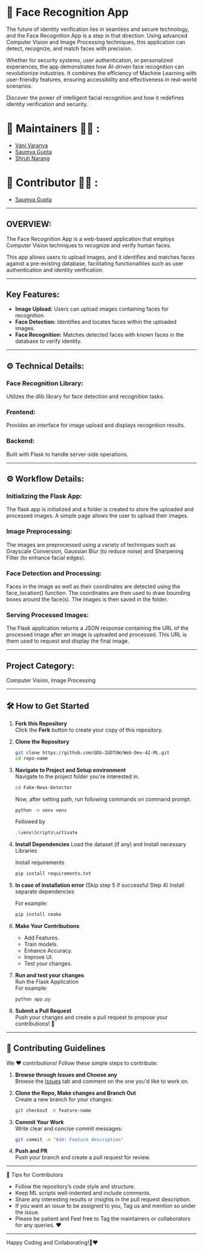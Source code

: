 # 👶 Face Recognition App

The future of identity verification lies in seamless and secure technology, and the Face Recognition App is a step in that direction. Using advanced Computer Vision and Image Processing techniques, this application can detect, recognize, and match faces with precision.

Whether for security systems, user authentication, or personalized experiences, the app demonstrates how AI-driven face recognition can revolutionize industries. It combines the efficiency of Machine Learning with user-friendly features, ensuring accessibility and effectiveness in real-world scenarios.

Discover the power of intelligent facial recognition and how it redefines identity verification and security.


# 🙌 Maintainers 👩‍💻 :

- [Vani Varanya](https://github.com/vanivaranya)
- [Saumya Gupta](https://github.com/ISaumya1011)
- [Shruti Narang](https://github.com/Shruti-Narang)

# 🙌 Contributor 👩‍💻 :

- [Saumya Gupta](https://github.com/ISaumya1011)

---

## OVERVIEW:
The Face Recognition App is a web-based application that employs Computer Vision techniques to recognize and verify human faces. 

This app allows users to upload images, and it identifies and matches faces against a pre-existing database, facilitating functionalities such as user authentication and identity verification.

---

## Key Features:

- **Image Upload:** Users can upload images containing faces for recognition.
- **Face Detection:** Identifies and locates faces within the uploaded images.
- **Face Recognition:** Matches detected faces with known faces in the database to verify identity.

---

## ⚙️ Technical Details:

### Face Recognition Library: 
Utilizes the dlib library for face detection and recognition tasks.
### Frontend: 
Provides an interface for image upload and displays recognition results.
### Backend: 
Built with Flask to handle server-side operations.

---

## ⚙️ Workflow Details:

### Initializing the Flask App: 
The flask app is initialized and a folder is created to store the uploaded and processed images. A simple page allows the user to upload their images.

### Image Preprocessing:
The images are preprocessed using a variety of techniques such as Grayscale Conversion, Gaussian Blur (to reduce noise) and Sharpening Filter (to enhance facial edges).

### Face Detection and Processing:
Faces in the image as well as their coordinates are detected using the face_location() function. The coordinates are then used to draw bounding boxes around the face(s).
The images is then saved in the folder.

### Serving Processed Images:
The Flask application returns a JSON response containing the URL of the processed image after an image is uploaded and processed. This URL is them used to request and display the final image.


---

## Project Category: 
Computer Vision, Image Processing

---

## 🛠️ How to Get Started  

1. **Fork this Repository**  
   Click the **Fork** button to create your copy of this repository.  

2. **Clone the Repository**  
   ```bash  
   git clone https://github.com/GDG-IGDTUW/Web-Dev-AI-ML.git  
   cd repo-name  
   ```  

3. **Navigate to Project and Setup environment**  
   Navigate to the project folder you're interested in.
   
   ```bash  
   cd Fake-News-Detector
   ```
   Now, after setting path, run following commands on command prompt.
   
   ```bash  
   python -m venv venv
   ```
   
   Followed by
   
    ```bash  
   .\venv\Scripts\activate
   ```

4. **Install Dependencies**
   Load the dataset (if any) and Install necessary Libraries
   
   Install requirements

   ```bash  
   pip install requirements.txt
   ```     

5. **In case of installation error** (Skip step 5 if successful Step 4)
   Install separate dependencies

   For example:
   ```bash  
   pip install cmake
   ``` 

6. **Make Your Contributions**  
   - Add Features.
   - Train models.
   - Enhance Accuracy.
   - Improve UI.
   - Test your changes.  

7. **Run and test your changes**  
   Run the Flask Application  
   For example:  
   ```bash  
   python app.py
   ```  

8. **Submit a Pull Request**  
   Push your changes and create a pull request to propose your contributions! 🎉  

---

## 🤝 Contributing Guidelines  

We ❤️ contributions! Follow these simple steps to contribute:  

1. **Browse through Issues and Choose any**  
   Browse the [Issues](#) tab and comment on the one you'd like to work on.  

2. **Clone the Repo, Make changes and Branch Out**  
   Create a new branch for your changes:  
   ```bash  
   git checkout -b feature-name  
   ```  

3. **Commit Your Work**  
   Write clear and concise commit messages:  
   ```bash  
   git commit -m "Add: Feature description"  
   ```  

4. **Push and PR**  
   Push your branch and create a pull request for review.  

---

🌟 Tips for Contributors
 - Follow the repository’s code style and structure.
 - Keep ML scripts well-indented and include comments.
 - Share any interesting results or insights in the pull request description.
 - If you want an issue to be assigned to you, Tag us and mention so under the issue.
 - Please be patient and Feel free to Tag the maintainers or collaborators for any queries. ❤️

---

Happy Coding and Collaborating!🚀❤️
